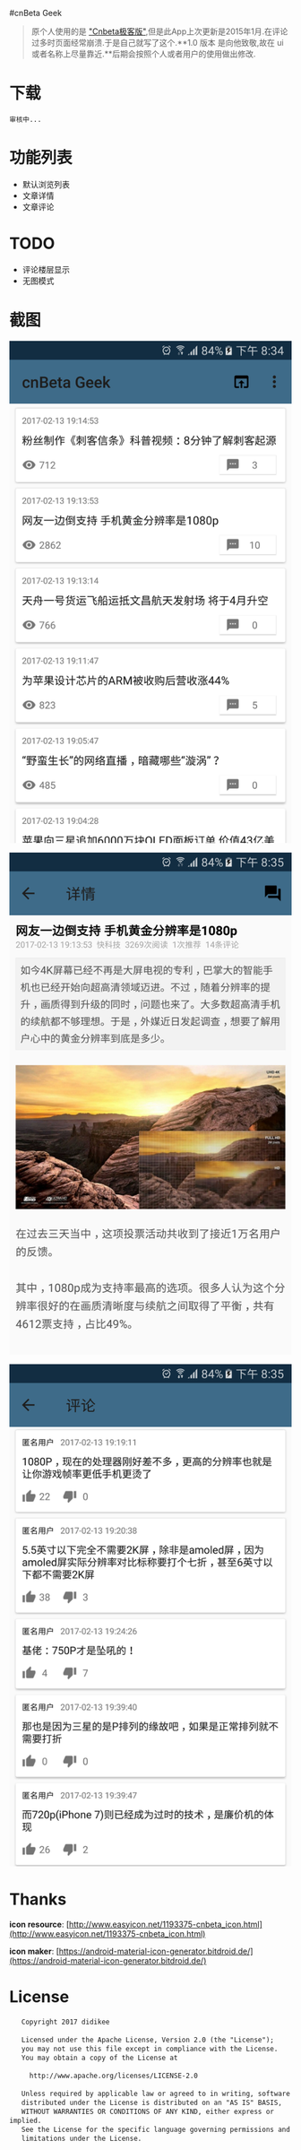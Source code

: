 #cnBeta Geek

> 原个人使用的是 ["Cnbeta极客版"](https://play.google.com/store/apps/details?id=io.github.zhea55.CnbetaReader&hl=zh_CN),但是此App上次更新是2015年1月.在评论过多时页面经常崩溃.于是自己就写了这个.**1.0 版本 是向他致敬,故在 ui 或者名称上尽量靠近.**后期会按照个人或者用户的使用做出修改.

# 下载

`审核中...`

# 功能列表
- 默认浏览列表
- 文章详情
- 文章评论

# TODO
- 评论楼层显示
- 无图模式

# 截图

![device-2017-02-13-203501](raw/device-2017-02-13-203501.png)

![device-2017-02-13-203539](raw/device-2017-02-13-203539.png)

![device-2017-02-13-203552](raw/device-2017-02-13-203552.png)

# Thanks
**icon resource**: [http://www.easyicon.net/1193375-cnbeta_icon.html](http://www.easyicon.net/1193375-cnbeta_icon.html)

**icon maker**: [https://android-material-icon-generator.bitdroid.de/](https://android-material-icon-generator.bitdroid.de/)

# License

```
   Copyright 2017 didikee

   Licensed under the Apache License, Version 2.0 (the "License");
   you may not use this file except in compliance with the License.
   You may obtain a copy of the License at

     http://www.apache.org/licenses/LICENSE-2.0

   Unless required by applicable law or agreed to in writing, software
   distributed under the License is distributed on an "AS IS" BASIS,
   WITHOUT WARRANTIES OR CONDITIONS OF ANY KIND, either express or implied.
   See the License for the specific language governing permissions and
   limitations under the License.
```